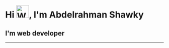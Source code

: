 # Hi <img src="https://user-images.githubusercontent.com/1303154/88677602-1635ba80-d120-11ea-84d8-d263ba5fc3c0.gif" alt="Waving hand" width="40"/>, I'm Abdelrahman Shawky 
## I'm web developer
___
